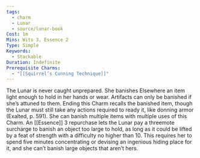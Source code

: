 ```yaml
---
tags:
  - charm
  - Lunar
  - source/lunar-book
Cost: 1m
Mins: Wits 3, Essence 2
Type: Simple
Keywords:
  - Stackable
Duration: Indefinite
Prerequisite Charms:
  - "[[Squirrel’s Cunning Technique]]"
---
```

The Lunar is never caught unprepared. She banishes Elsewhere an item light enough to hold in her hands or wear. Artifacts can only be banished if she’s attuned to them. Ending this Charm recalls the banished item, though the Lunar must still take any actions required to ready it, like donning armor (Exalted, p. 591). She can banish multiple items with multiple uses of this Charm. An [[Essence]] 3 repurchase lets the Lunar pay a threemote surcharge to banish an object too large to hold, as long as it could be lifted by a feat of strength with a difficulty no higher than 10. This requires her to spend five minutes concentrating or devising an ingenious hiding place for it, and she can’t banish large objects that aren’t hers.